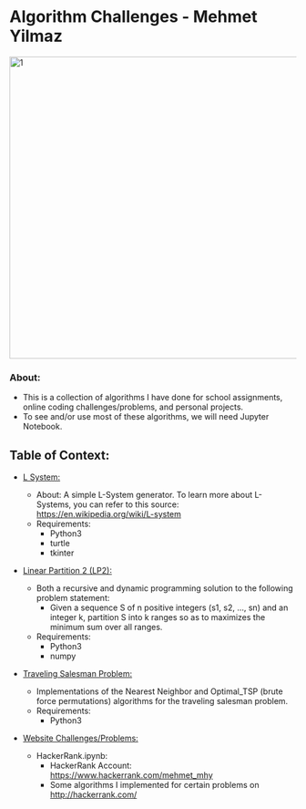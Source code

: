 # Algorithm Challenges - Mehmet Yilmaz

<img width="530" alt="1" src="https://user-images.githubusercontent.com/15916367/91668314-1d5a3a80-eac9-11ea-8ba3-39ee086649ba.png">

### About:
- This is a collection of algorithms I have done for school assignments, online coding challenges/problems, and personal projects.
- To see and/or use most of these algorithms, we will need Jupyter Notebook.

## Table of Context:
- <ins>L System:</ins>
  - About: A simple L-System generator. To learn more about L-Systems, you can refer to this source: https://en.wikipedia.org/wiki/L-system
  - Requirements:
    - Python3
    - turtle
    - tkinter
  
- <ins>Linear Partition 2 (LP2):</ins>
  - Both a recursive and dynamic programming solution to the following problem statement:  
    * Given a sequence S of n positive integers (s1, s2, …, sn) and an integer k, partition S into k ranges so as to maximizes the minimum sum over all ranges.
  - Requirements:
    - Python3
    - numpy
- <ins>Traveling Salesman Problem:</ins>
  - Implementations of the Nearest Neighbor and Optimal_TSP (brute force permutations) algorithms for the traveling salesman problem.
  - Requirements:
    - Python3
- <ins>Website Challenges/Problems:</ins>
  - HackerRank.ipynb:
    - HackerRank Account: https://www.hackerrank.com/mehmet_mhy
    - Some algorithms I implemented for certain problems on http://hackerrank.com/

